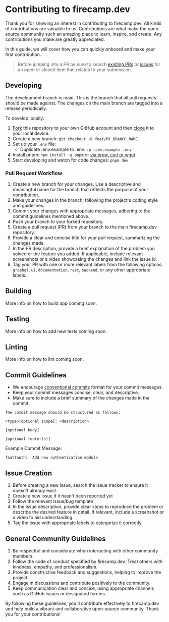 # Contributing to firecamp.dev

Thank you for showing an interest in contributing to firecamp.dev! All kinds of contributions are valuable to us. Contributions are what make the open source community such an amazing place to learn, inspire, and create. Any contributions you make are greatly appreciated.

In this guide, we will cover how you can quickly onboard and make your first contribution.

> Before jumping into a PR be sure to search [existing PRs](https://github.com/firecamp-dev/firecamp/pulls) or [issues](https://github.com/firecamp-dev/firecamp/issues) for an open or closed item that relates to your submission.

## Developing
The development branch is main. This is the branch that all pull requests should be made against. The changes on the main branch are tagged into a release periodically.

To develop locally:

1. [Fork](https://help.github.com/articles/fork-a-repo/) this repository to your own GitHub account and then [clone](https://help.github.com/articles/cloning-a-repository/) it to your local device.
2. Create a new branch:
   `git checkout -b feat/MY_BRANCH_NAME`
3. Set up your `.env` file:
   - Duplicate .env.example to .env. 
   `cp .env.example .env`
4. Install pnpm:
   `npm install -g pnpm` or [via brew, curl or wget](https://pnpm.io/installation)
5. Start developing and watch for code changes:
    `pnpm dev`

### Pull Request Workflow

1. Create a new branch for your changes. Use a descriptive and meaningful name for the branch that reflects the purpose of your contribution.
2. Make your changes in the branch, following the project's coding style and guidelines.
3. Commit your changes with appropriate messages, adhering to the commit guidelines mentioned above.
4. Push your branch to your forked repository.
5. Create a pull request (PR) from your branch to the main firecamp.dev repository.
6. Provide a clear and concise title for your pull request, summarizing the changes made.
7. In the PR description, provide a brief explanation of the problem you solved or the feature you added. If applicable, include relevant screenshots or a video showcasing the changes and link the issue id.
8. Tag your PR with one or more relevant labels from the following options: `graphql`, `ui`, `documentation`, `rest`, `backend`, or any other appropriate labels.



## Building
More info on how to build app coming soon.

## Testing
More info on how to add new tests coming soon.

## Linting
More info on how to lint coming soon.



## Commit Guidelines

- We encourage [conventional commits](https://www.conventionalcommits.org/en/v1.0.0/) format for your commit messages.
- Keep your commit messages concise, clear, and descriptive.
- Make sure to include a brief summary of the changes made in the commit.

```
The commit message should be structured as follows:

<type>[optional scope]: <description>

[optional body]

[optional footer(s)]

```
Example Commit Message:

```
feat(auth): Add new authentication module

```



## Issue Creation

1. Before creating a new issue, search the issue tracker to ensure it doesn't already exist.
2. Create a new issue if it hasn't been reported yet
3. Follow the relevant issue/bug template   
4. In the issue description, provide clear steps to reproduce the problem or describe the desired feature in detail. If relevant, include a screenshot or a video to aid understanding.
5. Tag the issue with appropriate labels to categorize it correctly.


## General Community Guidelines

1. Be respectful and considerate when interacting with other community members.
2. Follow the code of conduct specified by firecamp.dev. Treat others with kindness, empathy, and professionalism.
3. Provide constructive feedback and suggestions, helping to improve the project.
4. Engage in discussions and contribute positively to the community.
5. Keep communication clear and concise, using appropriate channels such as GitHub issues or designated forums.

By following these guidelines, you'll contribute effectively to firecamp.dev and help build a vibrant and collaborative open-source community. Thank you for your contributions!
